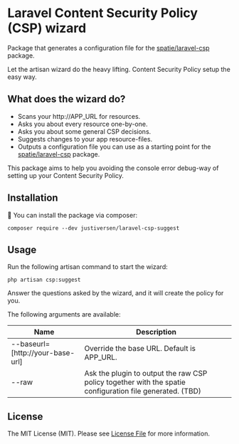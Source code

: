# Laravel Content Security Policy (CSP) wizard
Package that generates a configuration file for the [spatie/laravel-csp](https://github.com/spatie/laravel-csp) package.

Let the artisan wizard do the heavy lifting. Content Security Policy setup the easy way.

## What does the wizard do?
* Scans your http://APP_URL for resources.
* Asks you about every resource one-by-one.
* Asks you about some general CSP decisions.
* Suggests changes to your app resource-files.
* Outputs a configuration file you can use as a starting point for the [spatie/laravel-csp](https://github.com/spatie/laravel-csp) package.

This package aims to help you avoiding the console error debug-way of setting up your Content Security Policy.

## Installation
:dash: You can install the package via composer:

``composer require --dev justiversen/laravel-csp-suggest``

## Usage
Run the following artisan command to start the wizard:

``php artisan csp:suggest``

Answer the questions asked by the wizard, and it will create the policy for you.

The following arguments are available:

| Name | Description |
| --- | --- |
| --baseurl=[http://your-base-url] | Override the base URL. Default is APP_URL. |
| --raw | Ask the plugin to output the raw CSP policy together with the spatie configuration file generated. (TBD) |

## License
The MIT License (MIT). Please see [License File](LICENSE) for more information.
